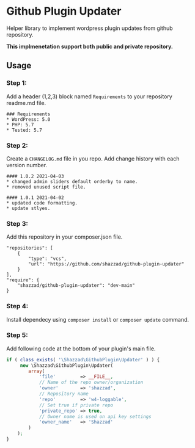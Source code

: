 # Github Plugin Updater
Helper library to implement wordpress plugin updates from github repository.

**This implmenetation support both public and private repository.**

## Usage

### Step 1:
Add a header (1,2,3) block named `Requirements` to your repository readme.md file.
```
### Requirements
* WordPress: 5.0
* PHP: 5.7
* Tested: 5.7
```

### Step 2:
Create a `CHANGELOG.md` file in you repo. Add change history with each version number.
```
#### 1.0.2 2021-04-03
* changed admin sliders default orderby to name.
* removed unused script file.

#### 1.0.1 2021-04-02
* updated code formatting.
* update stlyes.
```

### Step 3:
Add this repository in your composer.json file.
```
"repositories": [
    {
        "type": "vcs",
        "url": "https://github.com/shazzad/github-plugin-updater"
    }
],
"require": {
    "shazzad/github-plugin-updater": "dev-main"
}
```

### Step 4:
Install dependecy using `composer install` or `composer update` command.

### Step 5:
Add following code at the bottom of your plugin's main file.
```php
if ( class_exists( '\Shazzad\GithubPlugin\Updater' ) ) {
     new \Shazzad\GithubPlugin\Updater( 
        array(
            'file'         => __FILE__,
            // Name of the repo owner/organization
            'owner'        => 'shazzad', 
            // Repository name
            'repo'         => 'w4-loggable',
            // Set true if private repo
            'private_repo' => true,
            // Owner name is used on api key settings
            'owner_name'   => 'Shazzad'
        )
    );
}
```